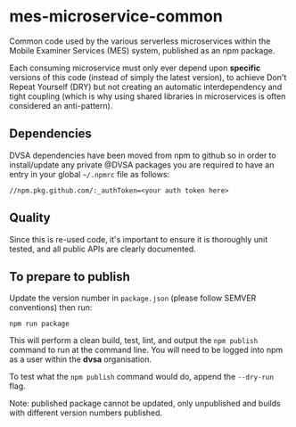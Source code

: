 # mes-microservice-common

Common code used by the various serverless microservices within the Mobile Examiner Services (MES) system, published as an npm package.

Each consuming microservice must only ever depend upon **specific** versions of this code (instead of simply the latest version), to achieve Don't Repeat Yourself (DRY) but not creating an automatic interdependency and tight coupling (which is why using shared libraries in microservices is often considered an anti-pattern).

## Dependencies

DVSA dependencies have been moved from npm to github so in order to install/update any private @DVSA packages
you are required to have an entry in your global `~/.npmrc` file as follows:

```shell
//npm.pkg.github.com/:_authToken=<your auth token here>
```

## Quality
Since this is re-used code, it's important to ensure it is thoroughly unit tested, and all public APIs are clearly documented.

## To prepare to publish
Update the version number in ```package.json``` (please follow SEMVER conventions) then run:

```
npm run package
```

This will perform a clean build, test, lint, and output the ```npm publish``` command to run at the command line.
You will need to be logged into npm as a user within the **dvsa** organisation.

To test what the ```npm publish``` command would do, append the ```--dry-run``` flag.

Note: published package cannot be updated, only unpublished and builds with different version numbers published.
